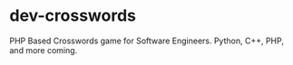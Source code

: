 # dev-crosswords
PHP Based Crosswords game for Software Engineers. Python, C++, PHP, and more coming. 
